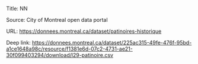 Title: NN

Source: City of Montreal open data portal

URL: https://donnees.montreal.ca/dataset/patinoires-historique

Deep link: https://donnees.montreal.ca/dataset/225ac315-49fe-476f-95bd-a1ce1648a98c/resource/f1381e6d-07c2-4731-ae21-30f099403294/download/l29-patinoire.csv

